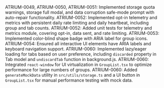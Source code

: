 ATRIUM-0049, ATRIUM-0050, ATRIUM-0051: Implemented storage quota warnings, storage full modal, and data corruption safe-mode prompt with auto-repair functionality.
ATRIUM-0052: Implemented opt-in telemetry and metrics with persistent daily rate limiting and daily heartbeat, including group and tab counts.
ATRIUM-0052: Added unit tests for telemetry and metrics module, covering opt-in, data sent, and rate limiting.
ATRIUM-0053: Implemented color-blind shape badge with ARIA label for group icons.
ATRIUM-0054: Ensured all interactive UI elements have ARIA labels and keyboard navigation support.
ATRIUM-0060: Implemented lazy/eager loading for tabs based on user preference, including `discarded` property in Tab model and `undiscardTab` function in background.js.
ATRIUM-0060: Integrated `react-window` for UI virtualization in `GroupList.tsx` to optimize performance for large numbers of groups.
ATRIUM-0060: Added `generateMockData` utility in `src/utils/storage.ts` and a UI button in `GroupList.tsx` for manual performance testing with mock data.